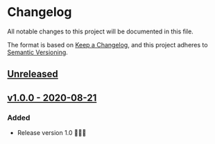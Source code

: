 # Changelog
All notable changes to this project will be documented in this file.

The format is based on [Keep a Changelog](https://keepachangelog.com/en/1.0.0/),
and this project adheres to [Semantic Versioning](https://semver.org/spec/v2.0.0.html).


## [Unreleased](https://gitlab.devsep.com/septech-php/septech-laravel/snowflake/-/compare/v1.0.0...master)

## [v1.0.0 - 2020-08-21](https://gitlab.devsep.com/septech-php/septech-laravel/snowflake/-/tree/v1.0.0)
### Added
- Release version 1.0 🚀🚀🚀
